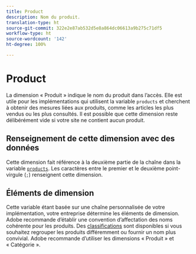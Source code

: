 ```yaml
---
title: Product
description: Nom du produit.
translation-type: ht
source-git-commit: 322e2e87ab532d5e8a864dc06613a9b275c71df5
workflow-type: ht
source-wordcount: '142'
ht-degree: 100%

---
```



# Product

La dimension « Produit » indique le nom du produit dans l’accès. Elle est utile pour les implémentations qui utilisent la variable `products` et cherchent à obtenir des mesures liées aux produits, comme les articles les plus vendus ou les plus consultés. Il est possible que cette dimension reste délibérément vide si votre site ne contient aucun produit.

## Renseignement de cette dimension avec des données

Cette dimension fait référence à la deuxième partie de la chaîne dans la variable [`products`](/help/implement/vars/page-vars/products.md). Les caractères entre le premier et le deuxième point-virgule (`;`) renseignent cette dimension.

## Éléments de dimension

Cette variable étant basée sur une chaîne personnalisée de votre implémentation, votre entreprise détermine les éléments de dimension. Adobe recommande d’établir une convention d’affectation des noms cohérente pour les produits. Des [classifications](../classifications/c-classifications.md) sont disponibles si vous souhaitez regrouper les produits différemment ou fournir un nom plus convivial. Adobe recommande d’utiliser les dimensions « Produit » et « Catégorie ».
